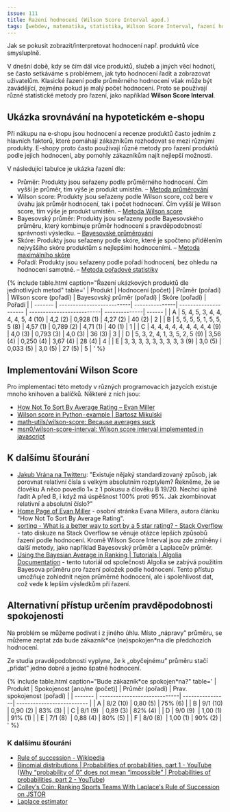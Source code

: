 ```yaml
---
issue: 111
title: Řazení hodnocení (Wilson Score Interval apod.)
tags: [webdev, matematika, statistika, Wilson Score Interval, řazení hodnocení, statistické metody, spolehlivost dat, průměrné hodnocení, Bayesovský průměr, Laplaceův průměr]
---
```


Jak se pokusit zobrazit/interpretovat hodnocení např. produktů více smysluplně.

<!--more-->

V dnešní době, kdy se čím dál více produktů, služeb a jiných
věcí hodnotí, se často setkáváme s problémem, jak tyto hodnocení řadit
a zobrazovat uživatelům. Klasické řazení podle průměrného hodnocení však může být
zavádějící, zejména pokud je malý počet hodnocení. Proto se používají různé statistické
metody pro řazení, jako například **Wilson Score Interval**.

## Ukázka srovnávání na hypotetickém e-shopu
Při nákupu na e-shopu jsou hodnocení a recenze produktů často jedním z hlavních faktorů, které pomáhají zákazníkům rozhodovat se mezi různými produkty. E-shopy proto často používají různé metody pro řazení produktů podle jejich hodnocení, aby pomohly zákazníkům najít nejlepší možnosti.

V následující tabulce je ukázka řazení dle:

- Průměr: Produkty jsou seřazeny podle průměrného hodnocení. Čím vyšší je průměr, tím výše je produkt umístěn. – [Metoda průměrování](https://cs.wikipedia.org/wiki/Aritmetick%C3%BD_pr%C5%AFm%C4%9Br)
- Wilson score: Produkty jsou seřazeny podle Wilson score, což bere v úvahu jak průměr hodnocení, tak i počet hodnocení. Čím vyšší je Wilson score, tím výše je produkt umístěn. – [Metoda Wilson score](https://en.wikipedia.org/wiki/Binomial_proportion_confidence_interval#Wilson_score_interval)
- Bayesovský průměr: Produkty jsou seřazeny podle Bayesovského průměru, který kombinuje průměr hodnocení s pravděpodobností správnosti výsledku. – [Bayesovské průměrování](https://en.wikipedia.org/wiki/Bayesian_average)
- Skóre: Produkty jsou seřazeny podle skóre, které je spočteno přidělením nejvyššího skóre produktům s nejlepšími hodnoceními. – [Metoda maximálního skóre](https://en.wikipedia.org/wiki/Maximal_scoring)
- Pořadí: Produkty jsou seřazeny podle pořadí hodnocení, bez ohledu na hodnocení samotné. – [Metoda pořadové statistiky](https://en.wikipedia.org/wiki/Ranking#Ordinal_rankings)

{% include table.html caption="Řazení ukázkových produktů dle jednotlivých metod" table='
| Produkt | Hodnocení (počet)          | Průměr (pořadí) | Wilson score (pořadí) | Bayesovský průměr (pořadí) | Skóre (pořadí) | Pořadí |
| ------- | --------------------------| ---------------| --------------------- | --------------------------| --------------| ------ |
| A       | 5, 4, 5, 3, 4, 4, 4, 4, 5, 4 (10) | 4,2 (2)        | 0,928 (1)             | 4,27 (2)                  | 40 (2)        | 2      |
| B       | 5, 5, 5, 5, 1, 5, 5, 5     (8) | 4,57 (1)       | 0,789 (2)             | 4,71 (1)                  | 40 (1)        | 1      |
| C       | 4, 4, 4, 4, 4, 4, 4, 4, 4   (9) | 4,0 (3)        | 0,793 (3)             | 4,0 (3)                   | 36 (3)        | 3      |
| D       | 5, 3, 2, 4, 1, 3, 5, 2, 5   (9) | 3,56 (4)       | 0,250 (4)             | 3,67 (4)                  | 28 (4)        | 4      |
| E       | 3, 3, 3, 3, 3, 3, 3, 3, 3   (9) | 3,0 (5)        | 0,033 (5)             | 3,0 (5)                   | 27 (5)        | 5      |
' %}

## Implementování Wilson Score

Pro implementaci této metody v různých programovacích jazycích existuje mnoho knihoven
a balíčků. Některé z nich jsou:

*   [How Not To Sort By Average Rating – Evan Miller](https://www.evanmiller.org/how-not-to-sort-by-average-rating.html)
*   [Wilson score in Python - example \| Bartosz Mikulski](https://www.mikulskibartosz.name/wilson-score-in-python-example/)
*   [math-utils/wilson-score: Because averages suck](https://github.com/math-utils/wilson-score)
*   [msn0/wilson-score-interval: Wilson score interval implemented in javascript](https://github.com/msn0/wilson-score-interval)

## K dalšímu šťourání

*   [Jakub Vrána na Twitteru](https://mobile.twitter.com/jakubvrana/status/1343584842202705921): "Existuje nějaký standardizovaný způsob, jak porovnat relativní čísla s velkým absolutním rozptylem? Řekněme, že se člověku A něco povedlo 1× z 1 pokusu a člověku B 19/20. Nechci úplně řadit A před B, i když má úspěšnost 100% proti 95%. Jak zkombinovat relativní a absolutní číslo?"
*   [Home Page of Evan Miller](https://www.evanmiller.org/index.html) - osobní stránka Evana Millera, autora článku "How Not To Sort By Average Rating".
*   [sorting - What is a better way to sort by a 5 star rating? - Stack Overflow](https://stackoverflow.com/questions/1411199/what-is-a-better-way-to-sort-by-a-5-star-rating) - tato diskuze na Stack Overflow se věnuje otázce lepších způsobů řazení podle hodnocení. Kromě Wilson Score Interval jsou zde zmíněny i další metody, jako například Bayesovský průměr a Laplaceův průměr.
*   [Using the Bayesian Average in Ranking \| Tutorials \| Algolia Documentation](https://www.algolia.com/doc/guides/solutions/ecommerce/search-relevance/tutorials/bayesian-average/) - tento tutoriál od společnosti Algolia se zabývá použitím Bayesova průměru pro řazení položek podle hodnocení. Tento přístup umožňuje zohlednit nejen průměrné hodnocení, ale i spolehlivost dat, což vede k lepším výsledkům při řazení.

## Alternativní přístup určením pravděpodobnosti spokojenosti
Na problém se můžeme podívat i z jiného úhlu. Místo „nápravy” průměru, se
můžeme zeptat zda bude zákazník\*ce (ne)spokojen\*na dle předchozích hodnocení.

Ze studia pravděpodobnosti vyplyne, že k „obyčejnému” průměru stačí „přidat”
jedno dobré a jedno špatné hodnocení.

{% include table.html caption="Bude zákazník\*ce spokojen\*na?" table='
| Produkt | Spokojenost [ano/ne (počet)] | Průměr (pořadí) | Prav. spokojenost (pořadí) |
| ------- | -----------------------------| ----------------| -------------------------- |
| A       | 8/2 (10)                     | 0,80 (5)        | 75% (6)                    |
| B       | 9/1 (10)                     | 0,90 (2)        | 83% (3)                    |
| C       | 8/1 (9)                      | 0,89 (3)        | 82% (4)                    |
| D       | 9/0 (9)                      | 1,00 (1)        | 91% (1)                    |
| E       | 7/1 (8)                      | 0,88 (4)        | 80% (5)                    |
| F       | 8/0 (8)                      | 1,00 (1)        | 90% (2)                    |
' %}

### K dalšímu šťourání
*   [Rule of succession - Wikipedia](https://en.wikipedia.org/wiki/Rule_of_succession)
*   [Binomial distributions \| Probabilities of probabilities, part 1 - YouTube](https://www.youtube.com/watch?v=8idr1WZ1A7Q) ([Why “probability of 0” does not mean “impossible” \| Probabilities of probabilities, part 2 - YouTube](https://www.youtube.com/watch?v=ZA4JkHKZM50&list=TLPQMTgwNDIwMjNtLrwazLzBtw))
*   [Colley′s Coin: Ranking Sports Teams With Laplace′s Rule of Succession on JSTOR](https://www.jstor.org/stable/10.4169/math.mag.90.5.365)
*   [Laplace estimator](https://en.wikipedia.org/wiki/Laplace_smoothing)
